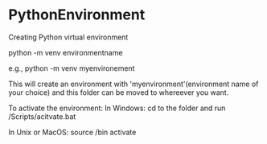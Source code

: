 # PythonEnvironment
Creating Python virtual environment

python -m venv environmentname
  
e.g., python -m venv myenvironement
  
This will create an environment with 'myenvironment'(environment name of your choice) and this folder can be moved to whereever you want.

To activate the environment:
In Windows:
cd to the folder and run
<environment name>/Scripts/acitvate.bat

In Unix or MacOS:
source <environment name>/bin activate
